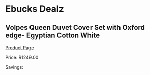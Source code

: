 
# Ebucks Dealz
## Volpes Queen Duvet Cover Set with Oxford edge- Egyptian Cotton White
[Product Page](https://www.ebucks.com/web/shop/productSelected.do?prodId=1068338737&catId=704984344)

Price: R1249.00

Savings: 


	